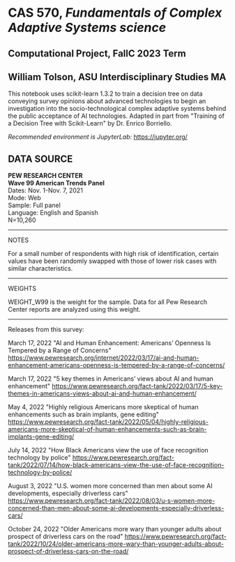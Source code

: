  
 
# CAS 570, *Fundamentals of Complex Adaptive Systems science*
## Computational Project, FallC 2023 Term
## William Tolson, ASU Interdisciplinary Studies MA

This notebook uses scikit-learn 1.3.2 to train a decision tree on data conveying survey opinions about advanced technologies to begin an investigation into the socio-technological complex adaptive systems behind the public acceptance of AI technologies. Adapted in part from "Training of a Decision Tree with Scikit-Learn" by Dr. Enrico Borriello.

*Recommended environment is JupyterLab:* https://jupyter.org/ 

## DATA SOURCE

**PEW RESEARCH CENTER**  
**Wave 99 American Trends Panel**  
Dates: Nov. 1-Nov. 7, 2021  
Mode: Web  
Sample: Full panel  
Language: English and Spanish  
N=10,260  

***************************************************************************************************************************
NOTES

For a small number of respondents with high risk of identification, certain values have been randomly swapped with those of lower risk cases with similar characteristics.

***************************************************************************************************************************
WEIGHTS 

WEIGHT_W99 is the weight for the sample. Data for all Pew Research Center reports are analyzed using this weight.

***************************************************************************************************************************
Releases from this survey:

March 17, 2022 "AI and Human Enhancement: Americans’ Openness Is Tempered by a Range of Concerns"
https://www.pewresearch.org/internet/2022/03/17/ai-and-human-enhancement-americans-openness-is-tempered-by-a-range-of-concerns/ 

March 17, 2022 "5 key themes in Americans’ views about AI and human enhancement" 
https://www.pewresearch.org/fact-tank/2022/03/17/5-key-themes-in-americans-views-about-ai-and-human-enhancement/

May 4, 2022 "Highly religious Americans more skeptical of human enhancements such as brain implants, gene editing"
https://www.pewresearch.org/fact-tank/2022/05/04/highly-religious-americans-more-skeptical-of-human-enhancements-such-as-brain-implants-gene-editing/

July 14, 2022 "How Black Americans view the use of face recognition technology by police"
https://www.pewresearch.org/fact-tank/2022/07/14/how-black-americans-view-the-use-of-face-recognition-technology-by-police/

August 3, 2022 "U.S. women more concerned than men about some AI developments, especially driverless cars"
https://www.pewresearch.org/fact-tank/2022/08/03/u-s-women-more-concerned-than-men-about-some-ai-developments-especially-driverless-cars/

October 24, 2022 "Older Americans more wary than younger adults about prospect of driverless cars on the road"
https://www.pewresearch.org/fact-tank/2022/10/24/older-americans-more-wary-than-younger-adults-about-prospect-of-driverless-cars-on-the-road/
